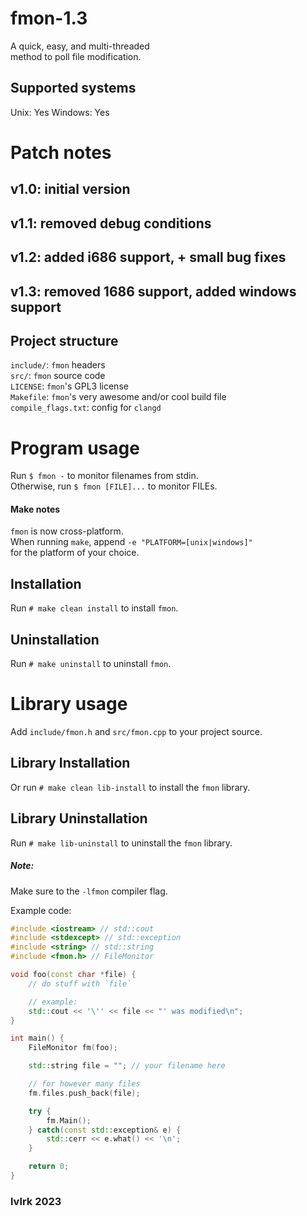 # fmon-1.3
A quick, easy, and multi-threaded<br>
method to poll file modification.

## Supported systems
Unix: Yes
Windows: Yes



# Patch notes
## v1.0: initial version<br>
## v1.1: removed debug conditions<br>
## v1.2: added i686 support, + small bug fixes
## v1.3: removed 1686 support, added windows support



## Project structure
`include/`: `fmon` headers<br>
`src/`: `fmon` source code<br>
`LICENSE`: `fmon`'s GPL3 license<br>
`Makefile`: `fmon`'s very awesome and/or cool build file<br>
`compile_flags.txt`: config for `clangd`



# Program usage
Run `$ fmon -` to monitor filenames from stdin.<br>
Otherwise, run `$ fmon [FILE]...` to monitor FILEs.

#### Make notes
`fmon` is now cross-platform.<br>
When running `make`, append `-e "PLATFORM=[unix|windows]"`<br>
for the platform of your choice.

## Installation
Run `# make clean install` to install `fmon`.

## Uninstallation
Run `# make uninstall` to uninstall `fmon`.



# Library usage
Add `include/fmon.h` and `src/fmon.cpp` to your project source.<br>

## Library Installation
Or run `# make clean lib-install` to install the `fmon` library.

## Library Uninstallation
Run `# make lib-uninstall` to uninstall the `fmon` library.

##### Note:
Make sure to the `-lfmon` compiler flag.

Example code:
```cpp
#include <iostream> // std::cout
#include <stdexcept> // std::exception
#include <string> // std::string
#include <fmon.h> // FileMonitor

void foo(const char *file) {
    // do stuff with `file`

    // example:
    std::cout << '\'' << file << "' was modified\n";
}

int main() {
    FileMonitor fm(foo);

    std::string file = ""; // your filename here

    // for however many files
    fm.files.push_back(file);

    try {
        fm.Main();
    } catch(const std::exception& e) {
        std::cerr << e.what() << '\n';
    }

    return 0;
}
```

### lvlrk 2023
